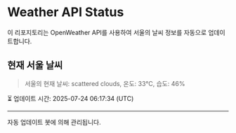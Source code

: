 
# Weather API Status

이 리포지토리는 OpenWeather API를 사용하여 서울의 날씨 정보를 자동으로 업데이트합니다.

## 현재 서울 날씨
> 서울의 현재 날씨: scattered clouds, 온도: 33°C, 습도: 46%

⏳ 업데이트 시간: 2025-07-24 06:17:34 (UTC)

---
자동 업데이트 봇에 의해 관리됩니다.
